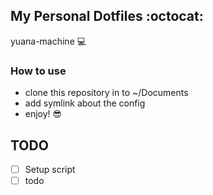 ## My Personal Dotfiles :octocat:

yuana-machine :computer:

### How to use

* clone this repository in to ~/Documents
* add symlink about the config
* enjoy! :sunglasses:

## TODO

* [ ] Setup script
* [ ] todo

